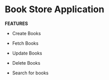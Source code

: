 # Book Store Application

**FEATURES**

* Create Books

* Fetch Books

* Update Books

* Delete Books

* Search for books